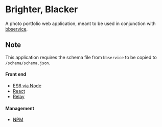 # Brighter, Blacker

A photo portfolio web application, meant to be used in conjunction with [bbservice](https://github.com/object88/bbservice).

## Note
This application requires the schema file from `bbservice` to be copied to `/schema/schema.json`.

#### Front end
* [ES6 via Node](https://nodejs.org/en/docs/es6/)
* [React](https://facebook.github.io/react/)
* [Relay](https://facebook.github.io/relay/)

#### Management
* [NPM](https://www.npmjs.com/)

